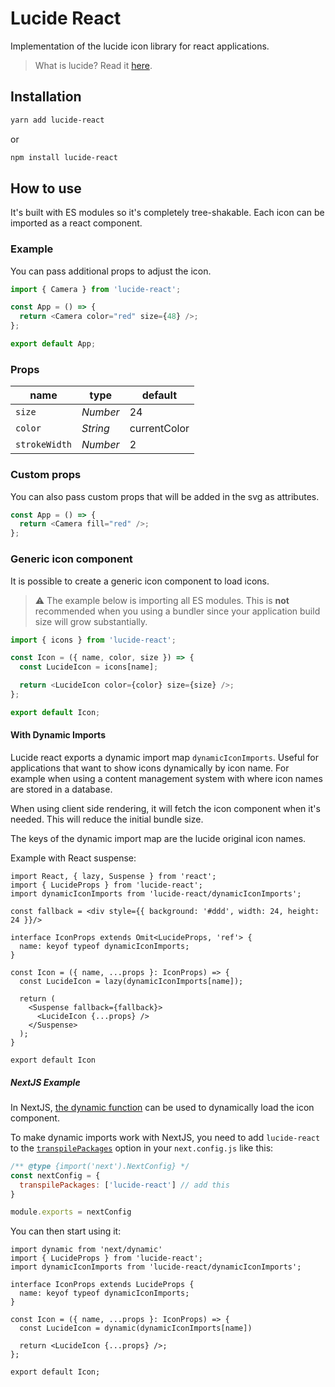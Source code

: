 # Lucide React

Implementation of the lucide icon library for react applications.

> What is lucide? Read it [here](https://github.com/lucide-icons/lucide#what-is-lucide).

## Installation

```sh
yarn add lucide-react
```

or

```sh
npm install lucide-react
```

## How to use

It's built with ES modules so it's completely tree-shakable.
Each icon can be imported as a react component.

### Example

You can pass additional props to adjust the icon.

```js
import { Camera } from 'lucide-react';

const App = () => {
  return <Camera color="red" size={48} />;
};

export default App;
```

### Props

| name          | type     | default      |
| ------------- | -------- | ------------ |
| `size`        | _Number_ | 24           |
| `color`       | _String_ | currentColor |
| `strokeWidth` | _Number_ | 2            |

### Custom props

You can also pass custom props that will be added in the svg as attributes.

```js
const App = () => {
  return <Camera fill="red" />;
};
```

### Generic icon component

It is possible to create a generic icon component to load icons.

> :warning: The example below is importing all ES modules. This is **not** recommended when you using a bundler since your application build size will grow substantially.

```js
import { icons } from 'lucide-react';

const Icon = ({ name, color, size }) => {
  const LucideIcon = icons[name];

  return <LucideIcon color={color} size={size} />;
};

export default Icon;
```

#### With Dynamic Imports

Lucide react exports a dynamic import map `dynamicIconImports`. Useful for applications that want to show icons dynamically by icon name. For example when using a content management system with where icon names are stored in a database.

When using client side rendering, it will fetch the icon component when it's needed. This will reduce the initial bundle size.

The keys of the dynamic import map are the lucide original icon names.

Example with React suspense:

```tsx
import React, { lazy, Suspense } from 'react';
import { LucideProps } from 'lucide-react';
import dynamicIconImports from 'lucide-react/dynamicIconImports';

const fallback = <div style={{ background: '#ddd', width: 24, height: 24 }}/>

interface IconProps extends Omit<LucideProps, 'ref'> {
  name: keyof typeof dynamicIconImports;
}

const Icon = ({ name, ...props }: IconProps) => {
  const LucideIcon = lazy(dynamicIconImports[name]);

  return (
    <Suspense fallback={fallback}>
      <LucideIcon {...props} />
    </Suspense>
  );
}

export default Icon
```

##### NextJS Example

In NextJS, [the dynamic function](https://nextjs.org/docs/pages/building-your-application/optimizing/lazy-loading#nextdynamic) can be used to dynamically load the icon component.

To make dynamic imports work with NextJS, you need to add `lucide-react` to the [`transpilePackages`](https://nextjs.org/docs/app/api-reference/next-config-js/transpilePackages) option in your `next.config.js` like this:

```js
/** @type {import('next').NextConfig} */
const nextConfig = {
  transpilePackages: ['lucide-react'] // add this
}

module.exports = nextConfig

```

You can then start using it:

```tsx
import dynamic from 'next/dynamic'
import { LucideProps } from 'lucide-react';
import dynamicIconImports from 'lucide-react/dynamicIconImports';

interface IconProps extends LucideProps {
  name: keyof typeof dynamicIconImports;
}

const Icon = ({ name, ...props }: IconProps) => {
  const LucideIcon = dynamic(dynamicIconImports[name])

  return <LucideIcon {...props} />;
};

export default Icon;
```
